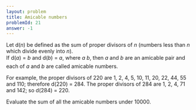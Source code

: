 ```yaml
---
layout: problem
title: Amicable numbers
problemId: 21
answer: -1
---
```

Let d(*n*) be defined as the sum of proper divisors of *n* (numbers less than *n* which divide evenly into *n*).  
 If d(*a*) = *b* and d(*b*) = *a*, where *a* &#137;*b*, then *a* and *b* are an amicable pair and each of *a* and *b* are called amicable numbers.

For example, the proper divisors of 220 are 1, 2, 4, 5, 10, 11, 20, 22, 44, 55 and 110; therefore d(220) = 284. The proper divisors of 284 are 1, 2, 4, 71 and 142; so d(284) = 220.

Evaluate the sum of all the amicable numbers under 10000.